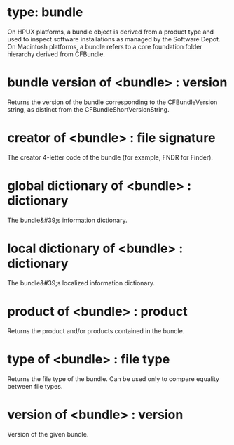 # type: bundle

On HPUX platforms, a bundle object is derived from a product type and used to inspect software installations as managed by the Software Depot. On Macintosh platforms, a bundle refers to a core foundation folder hierarchy derived from CFBundle.

# bundle version of &lt;bundle&gt; : version

Returns the version of the bundle corresponding to the CFBundleVersion string, as distinct from the CFBundleShortVersionString.

# creator of &lt;bundle&gt; : file signature

The creator 4-letter code of the bundle (for example, FNDR for Finder).

# global dictionary of &lt;bundle&gt; : dictionary

The bundle&amp;#39;s information dictionary.

# local dictionary of &lt;bundle&gt; : dictionary

The bundle&amp;#39;s localized information dictionary.

# product of &lt;bundle&gt; : product

Returns the product and/or products contained in the bundle.

# type of &lt;bundle&gt; : file type

Returns the file type of the bundle. Can be used only to compare equality between file types.

# version of &lt;bundle&gt; : version

Version of the given bundle.
